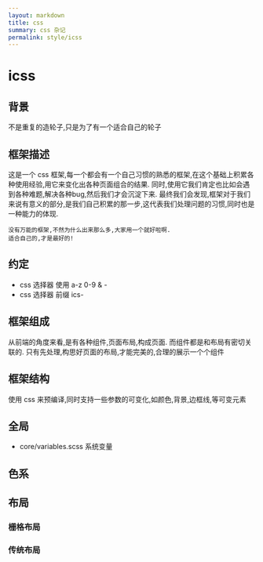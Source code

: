 ```yaml
---
layout: markdown
title: css
summary: css 杂记
permalink: style/icss
---
```


# icss

## 背景
不是重复的造轮子,只是为了有一个适合自己的轮子

## 框架描述

这是一个 css 框架,每一个都会有一个自己习惯的熟悉的框架,在这个基础上积累各种使用经验,用它来变化出各种页面组合的结果.
同时,使用它我们肯定也比如会遇到各种难题,解决各种bug,然后我们才会沉淀下来.
最终我们会发现,框架对于我们来说有意义的部分,是我们自己积累的那一步,这代表我们处理问题的习惯,同时也是一种能力的体现.

```
没有万能的框架,不然为什么出来那么多,大家用一个就好啦啊.
适合自己的,才是最好的!
```

## 约定

* css 选择器 使用 a-z 0-9 & -
* css 选择器 前缀 ics-

## 框架组成

从前端的角度来看,是有各种组件,页面布局,构成页面.
而组件都是和布局有密切关联的.
只有先处理,构思好页面的布局,才能完美的,合理的展示一个个组件

## 框架结构

使用 css 来预编译,同时支持一些参数的可变化,如颜色,背景,边框线,等可变元素

## 全局

* core/variables.scss  系统变量

## 色系



## 布局
### 栅格布局


### 传统布局


